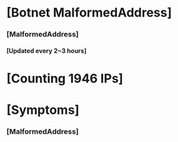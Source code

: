 # [Botnet MalformedAddress]
### [MalformedAddress]
#### [Updated every 2~3 hours]

# [Counting 1946 IPs]

# [Symptoms] 
###   [MalformedAddress]
